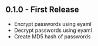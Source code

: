 0.1.0 - First Release
---------------------

- Encrypt passwords using eyaml
- Decrypt passwords using eyaml
- Create MD5 hash of passwords
